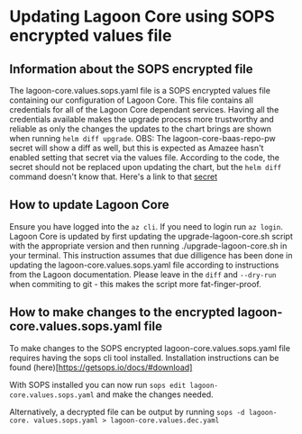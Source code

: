 # Updating Lagoon Core using SOPS encrypted values file

## Information about the SOPS encrypted file

The lagoon-core.values.sops.yaml file is a SOPS encrypted values file
containing our configuration of Lagoon Core. This file contains all credentials
for all of the Lagoon Core dependant services.
Having all the credentials available makes the upgrade process more trustworthy
and reliable as only the changes the updates to the chart brings are shown when
running `helm diff upgrade`.
OBS: The lagoon-core-baas-repo-pw secret will show a
diff as well, but this is expected as Amazee hasn't enabled setting that secret
via the values file. According to the code, the secret should not be replaced
upon updating the chart, but the `helm diff` command doesn't know that. Here's
a link to that [secret](https://github.com/uselagoon/lagoon-charts/blob/main/charts/lagoon-core/templates/k8up.secret.yaml)

## How to update Lagoon Core

Ensure you have logged into the `az cli`. If you need to login run `az login`.
Lagoon Core is updated by first updating the upgrade-lagoon-core.sh script with
the appropriate version and then running ./upgrade-lagoon-core.sh in your
terminal. This instruction assumes that due dilligence has been done in
updating the lagoon-core.values.sops.yaml file according to instructions from
the Lagoon documentation. Please leave in the `diff` and `--dry-run` when
commiting to git - this makes the script more fat-finger-proof.

## How to make changes to the encrypted lagoon-core.values.sops.yaml file

To make changes to the SOPS encrypted lagoon-core.values.sops.yaml file requires
having the sops cli tool installed. Installation instructions can be found
(here)[https://getsops.io/docs/#download]

With SOPS installed you can now run `sops edit lagoon-core.values.sops.yaml` and
make the changes needed.

Alternatively, a decrypted file can be output by running `sops -d lagoon-core.
values.sops.yaml > lagoon-core.values.dec.yaml`
